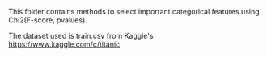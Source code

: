 This folder contains methods to select important categorical features using Chi2(F-score, pvalues).

The dataset used is train.csv from Kaggle's
https://www.kaggle.com/c/titanic
